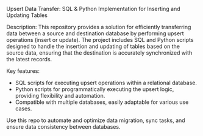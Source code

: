 Upsert Data Transfer: SQL & Python Implementation for Inserting and Updating Tables

Description:
This repository provides a solution for efficiently transferring data between a source and destination database by performing upsert operations (insert or update). The project includes SQL and Python scripts designed to handle the insertion and updating of tables based on the source data, ensuring that the destination is accurately synchronized with the latest records.

Key features:
  - SQL scripts for executing upsert operations within a relational database.
  - Python scripts for programmatically executing the upsert logic, providing flexibility and automation.
  - Compatible with multiple databases, easily adaptable for various use cases.
    
Use this repo to automate and optimize data migration, sync tasks, and ensure data consistency between databases.
